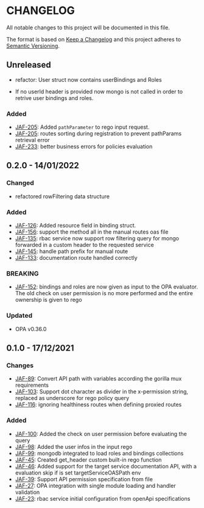# CHANGELOG

All notable changes to this project will be documented in this file.

The format is based on [Keep a Changelog](http://keepachangelog.com/en/1.0.0/)
and this project adheres to [Semantic Versioning](http://semver.org/spec/v2.0.0.html).

## Unreleased

- refactor: User struct now contains userBindings and Roles

- If no userId header is provided now mongo is not called in order to retrive user bindings and roles.

### Added
- [JAF-205](https://makeitapp.atlassian.net/browse/JAF-205): Added `pathParameter` to rego input request.
- [JAF-205](https://makeitapp.atlassian.net/browse/JAF-205): routes sorting during registration to prevent pathParams retrieval error
- [JAF-233](https://makeitapp.atlassian.net/browse/JAF-233): better business errors for policies evaluation

## 0.2.0 - 14/01/2022

### Changed

- refactored rowFiltering data structure

### Added

- [JAF-126](https://makeitapp.atlassian.net/browse/JAF-126): Added resource field in binding struct.
- [JAF-156](https://makeitapp.atlassian.net/browse/JAF-156): support the method all in the manual routes oas file
- [JAF-135](https://makeitapp.atlassian.net/browse/JAF-135): rbac service now support row filtering query for mongo forwarded in a custom header to the requested service
- [JAF-145](https://makeitapp.atlassian.net/browse/JAF-145): handle path prefix for manual route
- [JAF-133](https://makeitapp.atlassian.net/browse/JAF-133): documentation route handled correctly

### BREAKING

- [JAF-152](https://makeitapp.atlassian.net/browse/JAF-152): bindings and roles are now given as input to the OPA evaluator. The old check on user permission is no more performed and the entire ownership is given to rego

### Updated

- OPA v0.36.0

## 0.1.0 - 17/12/2021

### Changes

- [JAF-89](https://makeitapp.atlassian.net/browse/JAF-89): Convert API path with variables according the gorilla mux requirements
- [JAF-103](https://makeitapp.atlassian.net/browse/JAF-103): Support dot character as divider in the x-permission string, replaced as underscore for rego policy query
- [JAF-116](https://makeitapp.atlassian.net/browse/JAF-116): ignoring healthiness routes when defining proxied routes

### Added

- [JAF-100](https://makeitapp.atlassian.net/browse/JAF-100): Added the check on user permission before evaluating the query
- [JAF-98](https://makeitapp.atlassian.net/browse/JAF-98): Added the user infos in the input rego
- [JAF-99](https://makeitapp.atlassian.net/browse/JAF-99): mongodb integrated to load roles and bindings collections
- [JAF-45](https://makeitapp.atlassian.net/browse/JAF-45): Created get_header custom built-in rego function
- [JAF-46](https://makeitapp.atlassian.net/browse/JAF-46): Added support for the target service documentation API, with a evaluation skip if is set targetServiceOASPath env
- [JAF-39](https://makeitapp.atlassian.net/browse/JAF-39): Support API permission specification from file
- [JAF-27](https://makeitapp.atlassian.net/browse/JAF-27): OPA integration with single module loading and handler validation
- [JAF-23](https://makeitapp.atlassian.net/browse/JAF-23): rbac service initial configuration from openApi specifications
